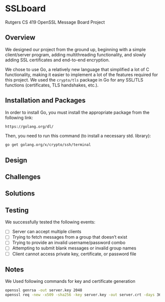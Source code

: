 # SSLboard
Rutgers CS 419 OpenSSL Message Board Project

## Overview

We designed our project from the ground up, beginning with a simple client/server program, adding multithreading functionality, and slowly adding SSL certificates and end-to-end encryption.

We chose to use Go, a relatively new language that simplified a lot of C functionality, making it easier to implement a lot of the features required for this project. We used the `crypto/tls` package in Go for any SSL/TLS functions (certificates, TLS handshakes, etc.).

## Installation and Packages

In order to install Go, you must install the appropriate package from the following link:

```sh
https://golang.org/dl/
```

Then, you need to run this command (to install a necessary std. library): 

```sh
go get golang.org/x/crypto/ssh/terminal
```

## Design

## Challenges

## Solutions

## Testing

We successfully tested the following events:

- [ ] Server can accept multiple clients
- [ ] Trying to fetch messages from a group that doesn’t exist
- [ ] Trying to provide an invalid username/password combo
- [ ] Attempting to submit blank messages or invalid group names
- [ ] Client cannot access private key, certificate, or password file

## Notes

We Used following commands for key and certificate generation

```sh
openssl genrsa -out server.key 2048
openssl req -new -x509 -sha256 -key server.key -out server.crt -days 3650
```

